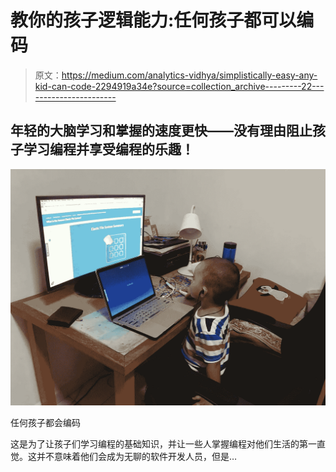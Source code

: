 # 教你的孩子逻辑能力:任何孩子都可以编码

> 原文：<https://medium.com/analytics-vidhya/simplistically-easy-any-kid-can-code-2294919a34e?source=collection_archive---------22----------------------->

## 年轻的大脑学习和掌握的速度更快——没有理由阻止孩子学习编程并享受编程的乐趣！

![](img/aabc8b6c2cc14f2a9aecd1439b67bbd3.png)

任何孩子都会编码

这是为了让孩子们学习编程的基础知识，并让一些人掌握编程对他们生活的第一直觉。这并不意味着他们会成为无聊的软件开发人员，但是…